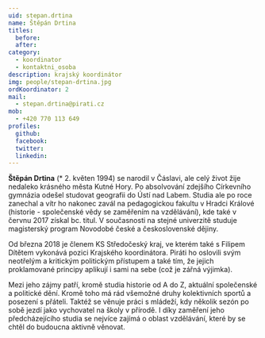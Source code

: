 ```yaml
---
uid: stepan.drtina
name: Štěpán Drtina
titles:
  before: 
  after:
category:
  - koordinator
  - kontaktni_osoba
description: krajský koordinátor 
img: people/stepan-drtina.jpg
ordKoordinator: 2
mail:
  - stepan.drtina@pirati.cz
mob:
  - +420 770 113 649
profiles:
  github:
  facebook:
  twitter:
  linkedin:
---
```


**Štěpán Drtina** (* 2. květen 1994) se narodil v Čáslavi, ale celý život žije nedaleko krásného města Kutné Hory. Po absolvování zdejšího Církevního gymnázia odešel studovat geografii do Ústí nad Labem. Studia ale po roce zanechal a vítr ho nakonec zavál na pedagogickou fakultu v Hradci Králové (historie - společenské vědy se zaměřením na vzdělávání), kde také v červnu 2017 získal bc. titul. V současnosti na stejné univerzitě studuje magisterský program Novodobé české a československé dějiny.

Od března 2018 je členem KS Středočeský kraj, ve kterém také s Filipem Dítětem vykonává pozici Krajského koordinátora. Piráti ho oslovili svým neotřelým a kritickým politickým přístupem a také tím, že jejich proklamované principy aplikují i sami na sebe (což je zářná výjimka).

Mezi jeho zájmy patří, kromě studia historie od A do Z, aktuální společenské a politické dění. Kromě toho má rád všemožné druhy kolektivních sportů a posezení s přáteli. Taktéž se věnuje práci s mládeží, kdy několik sezón po sobě jezdí jako vychovatel na školy v přírodě. I díky zaměření jeho předcházejícího studia se nejvíce zajímá o oblast vzdělávání, které by se chtěl do budoucna aktivně věnovat.

